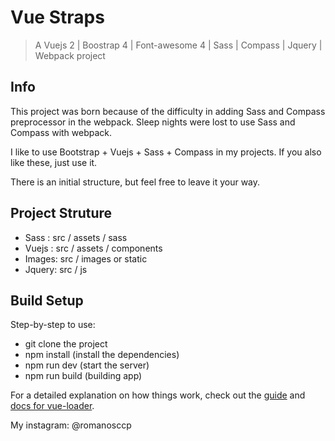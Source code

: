 # Vue Straps

> A Vuejs 2 | Boostrap 4 | Font-awesome 4 | Sass | Compass | Jquery | Webpack project

## Info

This project was born because of the difficulty in adding Sass and Compass preprocessor in the webpack. Sleep nights were lost to use Sass and Compass with webpack.

I like to use Bootstrap + Vuejs + Sass + Compass in my projects. If you also like these, just use it.

There is an initial structure, but feel free to leave it your way.

## Project Struture

* Sass  : src / assets / sass
* Vuejs : src / assets / components
* Images: src / images or static
* Jquery: src / js 

## Build Setup

Step-by-step to use:

* git clone the project
* npm install (install the dependencies)
* npm run dev (start the server)
* npm run build (building app)

For a detailed explanation on how things work, check out the [guide](http://vuejs-templates.github.io/webpack/) and [docs for vue-loader](http://vuejs.github.io/vue-loader).

My instagram:
@romanosccp

